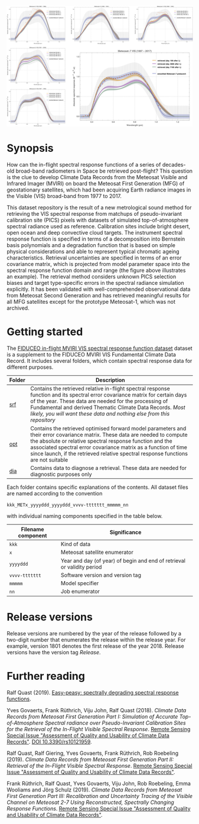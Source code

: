 ![Meteosat MVIRI spectral response functions](graphicalabstract.png "Meteosat MVIRI spectral response functions")

# Synopsis

How can the in-flight spectral response functions of a series of decades-old broad-band radiometers in Space be retrieved post-flight? This question is the clue to develop Climate Data Records from the Meteosat Visible and Infrared Imager (MVIRI) on board the Meteosat First Generation (MFG) of geostationary satellites, which had been acquiring Earth radiance images in the Visible (VIS) broad-band from 1977 to 2017.

This dataset repository is the result of a new metrological sound method for retrieving the VIS spectral response from matchups of pseudo-invariant calibration site (PICS) pixels with datasets of simulated top-of-atmosphere spectral radiance used as reference. Calibration sites include bright desert, open ocean and deep convective cloud targets. The instrument spectral response function is specified in terms of a decomposition into Bernstein basis polynomials and a degradation function that is based on simple physical considerations and able to represent typical chromatic ageing characteristics. Retrieval uncertainties are specified in terms of an error covariance matrix, which is projected from model parameter space into the spectral response function domain and range (the figure above illustrates an example). The retrieval method considers unknown PICS selection biases and target type-specific errors in the spectral radiance simulation explicitly. It has been validated with well-comprehended observational data from Meteosat Second Generation and has retrieved meaningful results for all MFG satellites except for the prototype Meteosat-1, which was not archived.


# Getting started

The [FIDUCEO in-flight MVIRI VIS spectral response function dataset](https://github.com/FIDUCEO/FCDR_MVIRISRF) dataset is a supplement to the FIDUCEO MVIRI VIS Fundamental Climate Data Record. It includes several folders, which contain spectral response data for different purposes.

| Folder | Description |
|--------|-------------|
| [srf](https://github.com/FIDUCEO/FCDR_MVIRISRF/tree/master/srf) | Contains the retrieved relative in-flight spectral response function and its spectral error covariance matrix for certain days of the year. These data are needed for the processing of Fundamental and derived Thematic Climate Data Records. *Most likely, you will want these data and nothing else from this repository* |
| [opt](https://github.com/FIDUCEO/FCDR_MVIRISRF/tree/master/opt) | Contains the retrieved optimised forward model parameters and their error covariance matrix. These data are needed to compute the absolute or relative spectral response function and the associated spectral error covariance matrix as a function of time since launch, if the retrieved relative spectral response functions are not suitable |
| [dia](https://github.com/FIDUCEO/FCDR_MVIRISRF/tree/master/dia) | Contains data to diagnose a retrieval. These data are needed for diagnostic purposes only |

Each folder contains specific explanations of the contents. All dataset files are named according to the convention

    kkk_METx_yyyyddd_yyyyddd_vvvv-ttttttt_mmmmm_nn

with individual naming components specified in the table below.  

| **Filename component** | **Significance**                 |
|------------------------|----------------------------------|
| `kkk`                  | Kind of data                     |
| `x`                    | Meteosat satellite enumerator    |
| `yyyyddd`              | Year and day (of year) of begin and end of retrieval or validity period |
| `vvvv-ttttttt`         | Software version and version tag |
| `mmmmm`                | Model specifier                  |
| `nn`                   | Job enumerator                   |


# Release versions

Release versions are numbered by the year of the release followed by a two-digit number that enumerates the release within the release year. For example, version 1801 denotes the first release of the year 2018. Release versions have the version tag *Release*.


# Further reading

Ralf Quast (2019). [Easy-peasy: spectrally degrading spectral response functions](http://www.fiduceo.eu/content/easy-peasy-spectrally-degrading-spectral-response-functions).

Yves Govaerts, Frank Rüthrich, Viju John, Ralf Quast (2018).
*Climate Data Records from Meteosat First Generation Part I: Simulation of Accurate Top-of-Atmosphere Spectral radiance over Pseudo-Invariant Calibration Sites for the Retrieval of the In-Flight Visible Spectral Response*.
[Remote Sensing Special Issue "Assessment of Quality and Usability of Climate Data Records"](https://www.mdpi.com/journal/remotesensing/special_issues/assessment_cdr).
[DOI 10.3390/rs10121959](https://doi.org/10.3390/rs10121959).

Ralf Quast, Ralf Giering, Yves Govaerts, Frank Rüthrich, Rob Roebeling (2019).
*Climate Data Records from Meteosat First Generation Part II: Retrieval of the In-Flight Visible Spectral Response*.
[Remote Sensing Special Issue "Assessment of Quality and Usability of Climate Data Records"](https://www.mdpi.com/journal/remotesensing/special_issues/assessment_cdr).

Frank Rüthrich, Ralf Quast, Yves Govaerts, Viju John, Rob Roebeling, Emma Wooliams and Jörg Schulz (2019).
*Climate Data Records from Meteosat First Generation Part III: Recalibration and Uncertainty Tracing of the Visible Channel on Meteosat 2-7 Using Reconstructed, Spectrally Changing Response Functions*.
[Remote Sensing Special Issue "Assessment of Quality and Usability of Climate Data Records"](https://www.mdpi.com/journal/remotesensing/special_issues/assessment_cdr).
